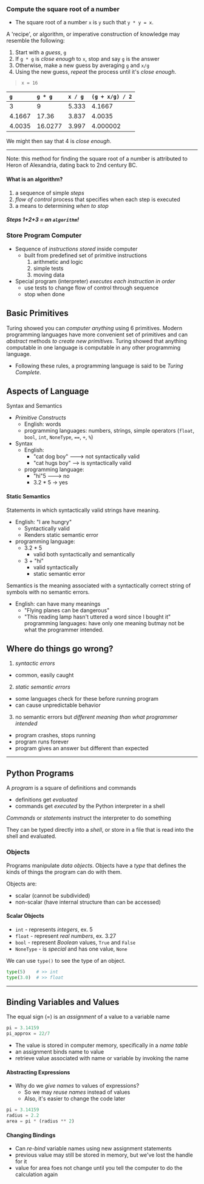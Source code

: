 ### Compute the square root of a number

- The square root of a number `x` is `y` such that `y * y = x`.

A 'recipe', or algorithm, or imperative construction of knowledge may resemble the following:

1) Start with a _guess_, `g`
2) If `g * g` is *close enough* to `x`, stop and say `g` is the answer
3) Otherwise, make a new guess by averaging `g` and `x/g`
4) Using the new guess, *repeat* the process until it's _close enough_.

> `x = 16`

| `g`    | `g * g` | `x / g` | `(g + x/g) / 2` |
|:-------|:--------|:--------|:----------------|
| 3      | 9       | 5.333   | 4.1667          |
| 4.1667 | 17.36   | 3.837   | 4.0035          |
| 4.0035 | 16.0277 | 3.997   | 4.000002        |

We might then say that 4 is _close enough_.

---

Note: this method for finding the square root of a number is attributed to Heron of Alexandria, dating back to 2nd century BC.

#### What is an algorithm?

1) a sequence of simple *steps*
2) *flow of control* process that specifies when each step is executed
3) a means to determining *when to stop*

##### Steps 1+2+3 = an `algorithm`!

### Store Program Computer

- Sequence of *instructions stored* inside computer
  - built from predefined set of primitive instructions
    1) arithmetic and logic
    2) simple tests
    3) moving data
- Special program (interpreter) *executes each instruction in order*
  - use tests to change flow of control through sequence
  - stop when done

## Basic Primitives

Turing showed you can *computer anything* using 6 primitives. Modern programming languages have more convenient set of primitives and can *_abstract_* methods *to create new primitives*. Turing showed that anything computable in one language is computable in any other programming language.

- Following these rules, a programming language is said to be *Turing Complete*.

## Aspects of Language

Syntax and Semantics

- *Primitive Constructs*
  - English: words
  - programming languages: numbers, strings, simple operators (`float`, `bool`, `int`, `NoneType`, `==`, `+`, `%`)
- Syntax
  - English:
    - "cat dog boy" ---> not syntactically valid
    - "cat hugs boy" --> is syntactically valid
  - programming language:
    - "hi"5 ---> no
    - 3.2 * 5 -> yes

#### Static Semantics

Statements in which syntactically valid strings have meaning.

- English: "I are hungry"
  - Syntactically valid
  - Renders static semantic error
- programming language:
  - 3.2 * 5
    - valid both syntactically and semantically
  - 3 + "hi"
    - valid syntactically
    - static semantic error

Semantics is the meaning associated with a syntactically correct string of symbols with no semantic errors.

- English: can have many meanings
  - "Flying planes can be dangerous"
  - "This reading lamp hasn't uttered a word since I bought it"
programming languages: have only one meaning butmay not be what the programmer intended.

## Where do things go wrong?

1) *syntactic errors*
  - common, easily caught
2) *static semantic errors*
  - some languages check for these before running program
  - can cause unpredictable behavior
3) no semantic errors but *different meaning than what programmer intended*
  - program crashes, stops running
  - program runs forever
  - program gives an answer but different than expected

---

## Python Programs

A *program* is a square of definitions and commands
  - definitions get _evaluated_
  - commands get _executed_ by the Python interpreter in a shell

*Commands* or _statements_ instruct the interpreter to do something

They can be typed directly into a *shell*, or store in a file that is read into the shell and evaluated.

### Objects

Programs manipulate *data objects*. Objects have a *type* that defines the kinds of things the program can do with them.

Objects are:
  - scalar (cannot be subdivided)
  - non-scalar (have internal structure than can be accessed)

#### Scalar Objects

- `int` - represents *integers*, ex. 5
- `float` - represent *real numbers*, ex. 3.27
- `bool` - represent *Boolean* values, `True` and `False`
- `NoneType` - is *special* and has one value, `None`

We can use `type()` to see the type of an object.
```python
type(5)    # >> int
type(3.0)  # >> float
```

---

## Binding Variables and Values

The equal sign (=) is an *assignment* of a value to a variable name
```python
pi = 3.14159
pi_approx = 22/7
```
- The value is stored in computer memory, specifically in a *_name table_*
- an assignment binds name to value
- retrieve value associated with name or variable by invoking the name

#### Abstracting Expressions

- Why do we _give names_ to values of expressions?
  - So we may *reuse names* instead of values
  - Also, it's easier to change the code later

```python
pi = 3.14159
radius = 2.2
area = pi * (radius ** 2)
```

#### Changing Bindings

- Can *re-bind* variable names using new assignment statements
- previous value may still be stored in memory, but we've lost the handle for it
- value for area foes not change until you tell the computer to do the calculation again
